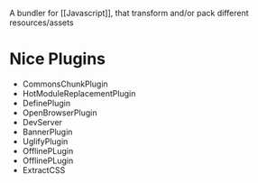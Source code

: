 A bundler for [[Javascript]], that transform and/or pack different resources/assets

# Nice Plugins

- CommonsChunkPlugin
- HotModuleReplacementPlugin
- DefinePlugin
- OpenBrowserPlugin
- DevServer
- BannerPlugin
- UglifyPlugin
- OfflinePLugin
- OfflinePLugin
- ExtractCSS
